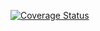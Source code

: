 [![Coverage Status](https://coveralls.io/repos/github/rice99/yizhu-rcomp/badge.svg?branch=master)](https://coveralls.io/github/rice99/yizhu-rcomp?branch=master)